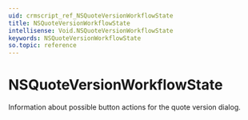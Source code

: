 ```yaml
---
uid: crmscript_ref_NSQuoteVersionWorkflowState
title: NSQuoteVersionWorkflowState
intellisense: Void.NSQuoteVersionWorkflowState
keywords: NSQuoteVersionWorkflowState
so.topic: reference
---
```


# NSQuoteVersionWorkflowState

Information about possible button actions for the quote version dialog.
